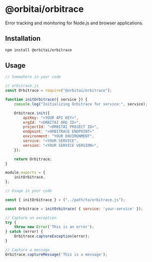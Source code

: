 # @orbitai/orbitrace

Error tracking and monitoring for Node.js and browser applications.

## Installation

```bash
npm install @orbitai/orbitrace
```

## Usage

```javascript
// Somewhere in your code

// orbitrace.js
const Orbitrace = require("@orbitai/orbitrace");

function initOrbitrace({ service }) {
	console.log("Initializing Orbitrace for service:", service);

	Orbitrace.init({
		apiKey: "<YOUR API KEY>",
		orgId: "<ORBITAI ORG ID>",
		projectId: "<ORBITAI PROJECT ID>",
		endpoint: "<ORBITRACE ENDPOINT>"
		environment: "YOUR ENVIRONMENT",
		service: "<YOUR SERVICE",
		version: "<YOUR SERVICE VERSION>",
	});

	return Orbitrace;
}

module.exports = {
	initOrbitrace,
};
```

```javascript
// Usage in your code

const { initOrbitrace } = ("../path/to/orbitrace.js");

const Orbitrace = initOrbitrace( { service: 'your-service' });

// Capture an exception
try {
    throw new Error('This is an error');
} catch (error) {
    Orbitrace.captureException(error);
}

// Capture a message
Orbitrace.captureMessage('This is a message');
```
